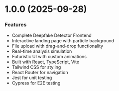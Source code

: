 # 1.0.0 (2025-09-28)

### Features

- Complete Deepfake Detector Frontend
- Interactive landing page with particle background
- File upload with drag-and-drop functionality
- Real-time analysis simulation
- Futuristic UI with custom animations
- Built with React, TypeScript, Vite
- Tailwind CSS for styling
- React Router for navigation
- Jest for unit testing
- Cypress for E2E testing
